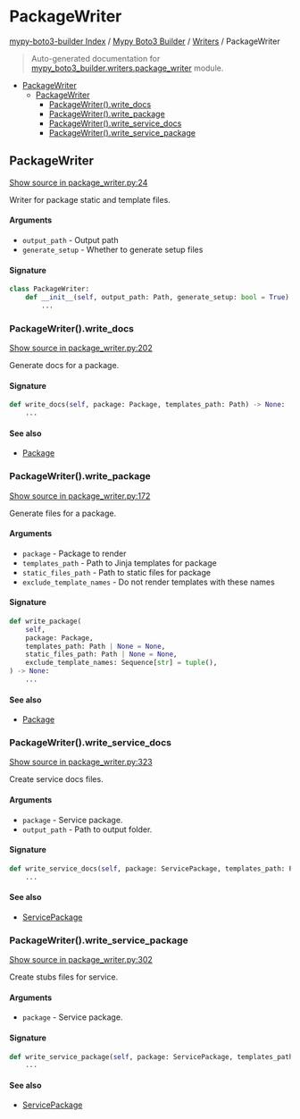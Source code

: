 # PackageWriter

[mypy-boto3-builder Index](../../README.md#mypy-boto3-builder-index) /
[Mypy Boto3 Builder](../index.md#mypy-boto3-builder) /
[Writers](./index.md#writers) /
PackageWriter

> Auto-generated documentation for [mypy_boto3_builder.writers.package_writer](https://github.com/youtype/mypy_boto3_builder/blob/main/mypy_boto3_builder/writers/package_writer.py) module.

- [PackageWriter](#packagewriter)
  - [PackageWriter](#packagewriter-1)
    - [PackageWriter().write_docs](#packagewriter()write_docs)
    - [PackageWriter().write_package](#packagewriter()write_package)
    - [PackageWriter().write_service_docs](#packagewriter()write_service_docs)
    - [PackageWriter().write_service_package](#packagewriter()write_service_package)

## PackageWriter

[Show source in package_writer.py:24](https://github.com/youtype/mypy_boto3_builder/blob/main/mypy_boto3_builder/writers/package_writer.py#L24)

Writer for package static and template files.

#### Arguments

- `output_path` - Output path
- `generate_setup` - Whether to generate setup files

#### Signature

```python
class PackageWriter:
    def __init__(self, output_path: Path, generate_setup: bool = True) -> None:
        ...
```

### PackageWriter().write_docs

[Show source in package_writer.py:202](https://github.com/youtype/mypy_boto3_builder/blob/main/mypy_boto3_builder/writers/package_writer.py#L202)

Generate docs for a package.

#### Signature

```python
def write_docs(self, package: Package, templates_path: Path) -> None:
    ...
```

#### See also

- [Package](../structures/package.md#package)

### PackageWriter().write_package

[Show source in package_writer.py:172](https://github.com/youtype/mypy_boto3_builder/blob/main/mypy_boto3_builder/writers/package_writer.py#L172)

Generate files for a package.

#### Arguments

- `package` - Package to render
- `templates_path` - Path to Jinja templates for package
- `static_files_path` - Path to static files for package
- `exclude_template_names` - Do not render templates with these names

#### Signature

```python
def write_package(
    self,
    package: Package,
    templates_path: Path | None = None,
    static_files_path: Path | None = None,
    exclude_template_names: Sequence[str] = tuple(),
) -> None:
    ...
```

#### See also

- [Package](../structures/package.md#package)

### PackageWriter().write_service_docs

[Show source in package_writer.py:323](https://github.com/youtype/mypy_boto3_builder/blob/main/mypy_boto3_builder/writers/package_writer.py#L323)

Create service docs files.

#### Arguments

- `package` - Service package.
- `output_path` - Path to output folder.

#### Signature

```python
def write_service_docs(self, package: ServicePackage, templates_path: Path) -> None:
    ...
```

#### See also

- [ServicePackage](../structures/service_package.md#servicepackage)

### PackageWriter().write_service_package

[Show source in package_writer.py:302](https://github.com/youtype/mypy_boto3_builder/blob/main/mypy_boto3_builder/writers/package_writer.py#L302)

Create stubs files for service.

#### Arguments

- `package` - Service package.

#### Signature

```python
def write_service_package(self, package: ServicePackage, templates_path: Path) -> None:
    ...
```

#### See also

- [ServicePackage](../structures/service_package.md#servicepackage)


